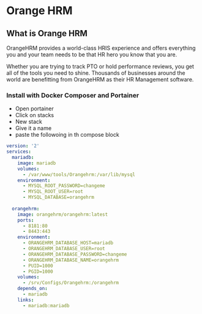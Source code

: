 # Orange HRM

## What is Orange HRM

OrangeHRM provides a world-class HRIS experience and offers everything you and your team needs to be that HR hero you know that you are.

Whether you are trying to track PTO or hold performance reviews, you get all of the tools you need to shine. Thousands of businesses around the world are benefitting from OrangeHRM as their HR Management software.

### Install with Docker Composer and Portainer

- Open portainer
- Click on stacks
- New stack
- Give it a name
- paste the followoing in th compose block

```yml
version: '2'
services:
  mariadb:
    image: mariadb
    volumes:
      - /var/www/tools/Orangehrm:/var/lib/mysql
    environment:
      - MYSQL_ROOT_PASSWORD=changeme
      - MYSQL_ROOT_USER=root
      - MYSQL_DATABASE=orangehrm
      
  orangehrm:
    image: orangehrm/orangehrm:latest
    ports:
      - 8181:80
      - 8443:443
    environment:
      - ORANGEHRM_DATABASE_HOST=mariadb
      - ORANGEHRM_DATABASE_USER=root
      - ORANGEHRM_DATABASE_PASSWORD=changeme
      - ORANGEHRM_DATABASE_NAME=orangehrm
      - PUID=1000
      - PGID=1000
    volumes:
      - /srv/Configs/Orangehrm:/orangehrm
    depends_on:
      - mariadb
    links:
      - mariadb:mariadb
```
